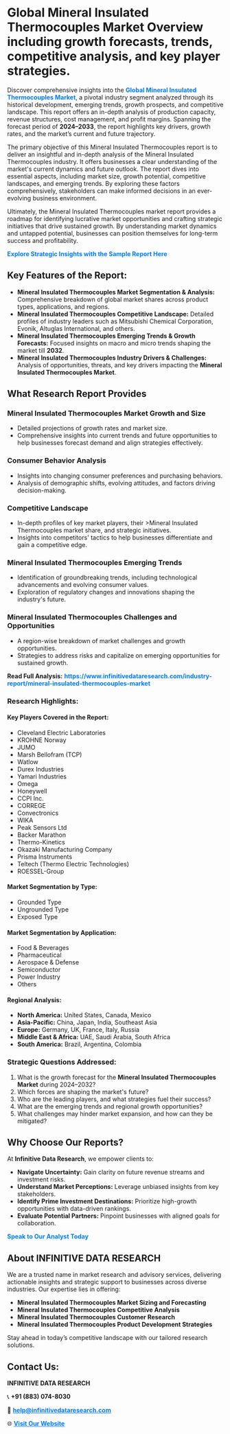 <h1>Global Mineral Insulated Thermocouples Market Overview including growth forecasts, trends, competitive analysis, and key player strategies.</h1>
<p>
Discover comprehensive insights into the 
<a href="https://www.infinitivedataresearch.com/industry-report/mineral-insulated-thermocouples-market" rel="dofollow" style="color: #007BFF; text-decoration: none;"><strong>Global Mineral Insulated Thermocouples Market</strong></a>, a pivotal industry segment analyzed through its historical development, emerging trends, growth prospects, and competitive landscape. This report offers an in-depth analysis of production capacity, revenue structures, cost management, and profit margins. Spanning the forecast period of <strong>2024–2033</strong>, the report highlights key drivers, growth rates, and the market’s current and future trajectory.
</p>
<p>
The primary objective of this Mineral Insulated Thermocouples report is to deliver an insightful and in-depth analysis of the Mineral Insulated Thermocouples industry. It offers businesses a clear understanding of the market's current dynamics and future outlook. The report dives into essential aspects, including market size, growth potential, competitive landscapes, and emerging trends. By exploring these factors comprehensively, stakeholders can make informed decisions in an ever-evolving business environment.
</p>
<p>
Ultimately, the Mineral Insulated Thermocouples market report provides a roadmap for identifying lucrative market opportunities and crafting strategic initiatives that drive sustained growth. By understanding market dynamics and untapped potential, businesses can position themselves for long-term success and profitability.
</p>
<p>
<a href="https://www.infinitivedataresearch.com/request-sample/reportId=106455" style="color: #007BFF; text-decoration: none;"><strong>Explore Strategic Insights with the Sample Report Here</strong></a>
</p>

<h2>Key Features of the Report:</h2>
<ul>
<li><strong>Mineral Insulated Thermocouples Market Segmentation & Analysis:</strong> Comprehensive breakdown of global market shares across product types, applications, and regions.</li>
<li><strong>Mineral Insulated Thermocouples Competitive Landscape:</strong> Detailed profiles of industry leaders such as Mitsubishi Chemical Corporation, Evonik, Altuglas International, and others.</li>
<li><strong>Mineral Insulated Thermocouples Emerging Trends & Growth Forecasts:</strong> Focused insights on macro and micro trends shaping the market till <strong>2032</strong>.</li>
<li><strong>Mineral Insulated Thermocouples Industry Drivers & Challenges:</strong> Analysis of opportunities, threats, and key drivers impacting the <strong>Mineral Insulated Thermocouples Market</strong>.</li>
</ul>

<h2>What Research Report Provides</h2>
<h3>Mineral Insulated Thermocouples Market Growth and Size</h3>
<ul>
<li>Detailed projections of growth rates and market size.</li>
<li>Comprehensive insights into current trends and future opportunities to help businesses forecast demand and align strategies effectively.</li>
</ul>

<h3>Consumer Behavior Analysis</h3>
<ul>
<li>Insights into changing consumer preferences and purchasing behaviors.</li>
<li>Analysis of demographic shifts, evolving attitudes, and factors driving decision-making.</li>
</ul>

<h3>Competitive Landscape</h3>
<ul>
<li>In-depth profiles of key market players, their >Mineral Insulated Thermocouples market share, and strategic initiatives.</li>
<li>Insights into competitors' tactics to help businesses differentiate and gain a competitive edge.</li>
</ul>

<h3>Mineral Insulated Thermocouples Emerging Trends</h3>
<ul>
<li>Identification of groundbreaking trends, including technological advancements and evolving consumer values.</li>
<li>Exploration of regulatory changes and innovations shaping the industry's future.</li>
</ul>

<h3>Mineral Insulated Thermocouples Challenges and Opportunities</h3>
<ul>
<li>A region-wise breakdown of market challenges and growth opportunities.</li>
<li>Strategies to address risks and capitalize on emerging opportunities for sustained growth.</li>
</ul>
<p><strong>Read Full Analysis:</strong> <a href="https://www.infinitivedataresearch.com/industry-report/mineral-insulated-thermocouples-market" rel="dofollow" style="color: #007BFF; text-decoration: none;"><strong>https://www.infinitivedataresearch.com/industry-report/mineral-insulated-thermocouples-market</strong></a></p>
<h3>Research Highlights:</h3>
<h4>Key Players Covered in the Report:</h4>
<ul><li>Cleveland Electric Laboratories</li><li>KROHNE Norway</li><li>JUMO</li><li>Marsh Bellofram (TCP)</li><li>Watlow</li><li>Durex Industries</li><li>Yamari Industries</li><li>Omega</li><li>Honeywell</li><li>CCPI Inc.</li><li>CORREGE</li><li>Convectronics</li><li>WIKA</li><li>Peak Sensors Ltd</li><li>Backer Marathon</li><li>Thermo-Kinetics</li><li>Okazaki Manufacturing Company</li><li>Prisma Instruments</li><li>Teltech (Thermo Electric Technologies)</li><li>ROESSEL-Group</li></ul>
<h4>Market Segmentation by Type:</h4>
<ul><li>Grounded Type</li><li>Ungrounded Type</li><li>Exposed Type</li></ul>
<h4>Market Segmentation by Application:</h4>
<ul><li>Food &amp; Beverages</li><li>Pharmaceutical</li><li>Aerospace &amp; Defense</li><li>Semiconductor</li><li>Power Industry</li><li>Others</li></ul>

<h4>Regional Analysis:</h4>
<ul>
<li><strong>North America:</strong> United States, Canada, Mexico</li>
<li><strong>Asia-Pacific:</strong> China, Japan, India, Southeast Asia</li>
<li><strong>Europe:</strong> Germany, UK, France, Italy, Russia</li>
<li><strong>Middle East & Africa:</strong> UAE, Saudi Arabia, South Africa</li>
<li><strong>South America:</strong> Brazil, Argentina, Colombia</li>
</ul>

<h3>Strategic Questions Addressed:</h3>
<ol>
<li>What is the growth forecast for the <strong>Mineral Insulated Thermocouples Market</strong> during 2024–2032?</li>
<li>Which forces are shaping the market's future?</li>
<li>Who are the leading players, and what strategies fuel their success?</li>
<li>What are the emerging trends and regional growth opportunities?</li>
<li>What challenges may hinder market expansion, and how can they be mitigated?</li>
</ol>

<h2>Why Choose Our Reports?</h2>
<p>At <strong>Infinitive Data Research</strong>, we empower clients to:</p>
<ul>
<li><strong>Navigate Uncertainty:</strong> Gain clarity on future revenue streams and investment risks.</li>
<li><strong>Understand Market Perceptions:</strong> Leverage unbiased insights from key stakeholders.</li>
<li><strong>Identify Prime Investment Destinations:</strong> Prioritize high-growth opportunities with data-driven rankings.</li>
<li><strong>Evaluate Potential Partners:</strong> Pinpoint businesses with aligned goals for collaboration.</li>
</ul>
<p><a href="https://www.infinitivedataresearch.com/industry-report/mineral-insulated-thermocouples-market" rel="dofollow" style="color: #007BFF; text-decoration: none;"><strong>Speak to Our Analyst Today</strong></a></p>

<h2>About INFINITIVE DATA RESEARCH</h2>
<p>We are a trusted name in market research and advisory services, delivering actionable insights and strategic support to businesses across diverse industries. Our expertise lies in offering:</p>
<ul>
<li><strong>Mineral Insulated Thermocouples Market Sizing and Forecasting</strong></li>
<li><strong>Mineral Insulated Thermocouples Competitive Analysis</strong></li>
<li><strong>Mineral Insulated Thermocouples Customer Research</strong></li>
<li><strong>Mineral Insulated Thermocouples Product Development Strategies</strong></li>
</ul>
<p>Stay ahead in today’s competitive landscape with our tailored research solutions.</p>

<h2>Contact Us:</h2>
<p><strong>INFINITIVE DATA RESEARCH</strong></p>
<p>📞 <strong>+91 (883) 074-8030</strong></p>
<p>📧 <strong><a href="mailto:help@infinitivedataresearch.com" style="color: #007BFF;">help@infinitivedataresearch.com</a></strong></p>
<p>🌐 <strong><a href="https://www.infinitivedataresearch.com" rel="dofollow" style="color: #007BFF;">Visit Our Website</a></strong></p>